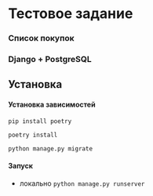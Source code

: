 # Тестовое задание
### Список покупок
### Django + PostgreSQL

## Установка

#### Установка зависимостей

```pip install poetry```

```poetry install```

```python manage.py migrate```

#### Запуск

- локально ```python manage.py runserver ```

